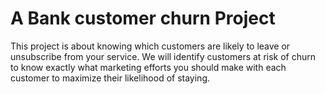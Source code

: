 # A Bank customer churn Project
This project is about knowing which customers are likely to leave or unsubscribe from your service. We will identify customers at risk of churn to know exactly what marketing efforts you should make with each customer to maximize their likelihood of staying.
